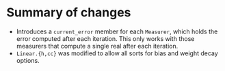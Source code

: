 # Summary of changes #

  * Introduces a `current_error` member for each `Measurer`, which holds the error computed after each iteration. This only works with those measurers that compute a single real after each iteration.
  * `Linear.{h,cc}` was modified to allow all sorts for bias and weight decay options.